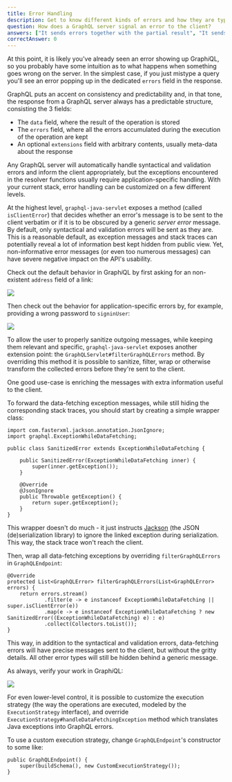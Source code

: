 ```yaml
---
title: Error Handling
description: Get to know different kinds of errors and how they are typically handled with GraphQL
question: How does a GraphQL server signal an error to the client?
answers: ["It sends errors together with the partial result", "It sends errors instead of the result", "It sends an HTTP error code", "It sends null as the result"]
correctAnswer: 0
---
```


At this point, it is likely you've already seen an error showing up Graph*i*QL, so you probably have some intuition as to what happens when something goes wrong on the server. In the simplest case, if you just mistype a query you'll see an error popping up in the dedicated `errors` field in the response.

GraphQL puts an accent on consistency and predictability and, in that tone, the response from a GraphQL server always has a predictable structure, consisting the 3 fields:

* The `data` field, where the result of the operation is stored
* The `errors` field, where all the errors accumulated during the execution of the operation are kept
* An optional `extensions` field with arbitrary contents, usually meta-data about the response

Any GraphQL server will automatically handle syntactical and validation errors and inform the client appropriately, but the exceptions encountered in the resolver functions usually require application-specific handling. With your current stack, error handling can be customized on a few different levels.

At the highest level, `graphql-java-servlet` exposes a method (called `isClientError`) that decides whether an error's message is to be sent to the client verbatim or if it is to be obscured by a generic *server error* message. By default, only syntactical and validation errors will be sent as they are. This is a reasonable default, as exception messages and stack traces can potentially reveal a lot of information best kept hidden from public view. Yet, non-informative error messages (or even too numerous messages) can have severe negative impact on the API's usability.

Check out the default behavior in Graph*i*QL by first asking for an non-existent `address` field of a link:

![](http://i.imgur.com/ov6c4eQ.png)

Then check out the behavior for application-specific errors by, for example, providing a wrong password to `signinUser`:

![](http://i.imgur.com/fskuAah.png)

To allow the user to properly sanitize outgoing messages, while keeping them relevant and specific, `graphql-java-servlet` exposes another extension point: the `GraphQLServlet#filterGraphQLErrors` method. By overriding this method it is possible to sanitize, filter, wrap or otherwise transform the collected errors before they're sent to the client.

One good use-case is enriching the messages with extra information useful to the client.

<Instruction>

To forward the data-fetching exception messages, while still hiding the corresponding stack traces, you should start by creating a simple wrapper class:

```java(path=".../hackernews-graphql-java/src/main/java/com/howtographql/hackernews/SanitizedError.java")
import com.fasterxml.jackson.annotation.JsonIgnore;
import graphql.ExceptionWhileDataFetching;

public class SanitizedError extends ExceptionWhileDataFetching {
    
    public SanitizedError(ExceptionWhileDataFetching inner) {
        super(inner.getException());
    }

    @Override
    @JsonIgnore
    public Throwable getException() {
        return super.getException();
    }
}
```

</Instruction>

This wrapper doesn't do much - it just instructs [Jackson](https://github.com/FasterXML/jackson) (the JSON (de)serialization library) to ignore the linked exception during serialization. This way, the stack trace won't reach the client.

<Instruction>

Then, wrap all data-fetching exceptions by overriding `filterGraphQLErrors` in `GraphQLEndpoint`:

```java(path=".../hackernews-graphql-java/src/main/java/com/howtographql/hackernews/GraphQLEndpoint.java")
@Override
protected List<GraphQLError> filterGraphQLErrors(List<GraphQLError> errors) {
    return errors.stream()
            .filter(e -> e instanceof ExceptionWhileDataFetching || super.isClientError(e))
            .map(e -> e instanceof ExceptionWhileDataFetching ? new SanitizedError((ExceptionWhileDataFetching) e) : e)
            .collect(Collectors.toList());
}
```

</Instruction>

This way, in addition to the syntactical and validation errors, data-fetching errors will have precise messages sent to the client, but without the gritty details. All other error types will still be hidden behind a generic message.

As always, verify your work in Graph*i*QL:

![](http://i.imgur.com/aiH4DcK.png)

For even lower-level control, it is possible to customize the execution strategy (the way the operations are executed, modeled by the `ExecutionStrategy` interface), and  override `ExecutionStrategy#handleDataFetchingException` method which translates Java exceptions into GraphQL errors.

To use a custom execution strategy, change `GraphQLEndpoint`'s constructor to some like:

```java(nocopy)
public GraphQLEndpoint() {
    super(buildSchema(), new CustomExecutionStrategy());
} 
```
